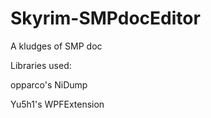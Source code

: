 # Skyrim-SMPdocEditor
A kludges of SMP doc


Libraries used:

opparco's NiDump

Yu5h1's WPFExtension
